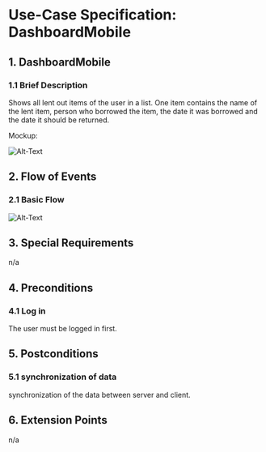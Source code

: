 # Use-Case Specification: DashboardMobile


## 1. DashboardMobile

### 1.1 Brief Description
Shows all lent out items of the user in a list. One item contains the name of the lent item, person who borrowed the item, the date it was borrowed and the date it should be returned. 

Mockup:


![Alt-Text](/AndroidMobileVersionWithSmartphone-01.svg)


## 2. Flow of Events

### 2.1 Basic Flow

![Alt-Text](/DashboardAndroidDiagram.svg)

	
## 3. Special Requirements

n/a


## 4. Preconditions

### 4.1 Log in
 The user must be logged in first.

 
## 5. Postconditions

### 5.1 synchronization of data
synchronization of the data between server and client.


## 6. Extension Points
n/a 

